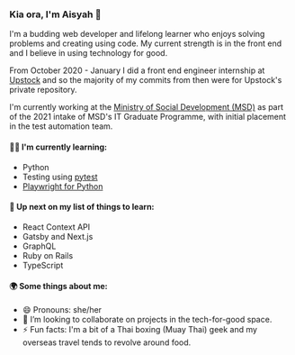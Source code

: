 ### Kia ora, I'm Aisyah 👋

I'm a budding web developer and lifelong learner who enjoys solving problems and creating using code. My current strength is in the front end and I believe in using technology for good.

From October 2020 - January I did a front end engineer internship at [Upstock](https://upstock.app) and so the majority of my commits from then were for Upstock's private repository.

I'm currently working at the [Ministry of Social Development (MSD)](https://www.msd.govt.nz/) as part of the 2021 intake of MSD's IT Graduate Programme, with initial placement in the test automation team.

#### 🐱‍💻 I'm currently learning:
- Python
- Testing using [pytest](https://docs.pytest.org/en/stable/)
- [Playwright for Python](https://playwright.dev/python/)

#### 🌱 Up next on my list of things to learn:
- React Context API
- Gatsby and Next.js
- GraphQL
- Ruby on Rails
- TypeScript

#### 🌍 Some things about me:

- 😄 Pronouns: she/her
- 👯 I’m looking to collaborate on projects in the tech-for-good space.
- ⚡ Fun facts: I'm a bit of a Thai boxing (Muay Thai) geek and my overseas travel tends to revolve around food.

<!--
**aisyah-t/aisyah-t** is a ✨ _special_ ✨ repository because its `README.md` (this file) appears on your GitHub profile.

Here are some ideas to get you started:

- 🔭 I’m currently working on strengthening my JavaScript fundamentals.
- 🌱 I’m currently learning ...
- 👯 I’m looking to collaborate on projects in the tech-for-good space.
- 🤔 I’m looking for help with ...
- 💬 Ask me about having to rush home from my OE in March 2020 due to Covid.
- 📫 How to reach me: ...
- 😄 Pronouns: she/her
- ⚡ Fun fact: I'm a bit of a Thai boxing (Muay Thai) geek
-->
